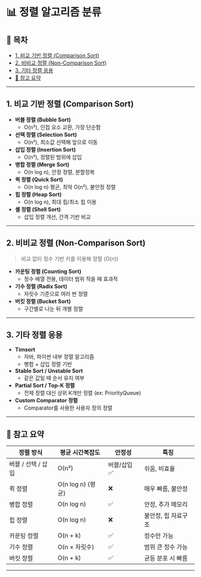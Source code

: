 # 📊 정렬 알고리즘 분류

## 📌 목차

- [1. 비교 기반 정렬 (Comparison Sort)](#1-비교-기반-정렬-comparison-sort)
- [2. 비비교 정렬 (Non-Comparison Sort)](#2-비비교-정렬-non-comparison-sort)
- [3. 기타 정렬 응용](#3-기타-정렬-응용)
- [🧠 참고 요약](#🧠-참고-요약)

---

## 1. 비교 기반 정렬 (Comparison Sort)

- **버블 정렬 (Bubble Sort)**
    - O(n²), 인접 요소 교환, 가장 단순함
- **선택 정렬 (Selection Sort)**
    - O(n²), 최소값 선택해 앞으로 이동
- **삽입 정렬 (Insertion Sort)**
    - O(n²), 정렬된 범위에 삽입
- **병합 정렬 (Merge Sort)**
    - O(n log n), 안정 정렬, 분할정복
- **퀵 정렬 (Quick Sort)**
    - O(n log n) 평균, 최악 O(n²), 불안정 정렬
- **힙 정렬 (Heap Sort)**
    - O(n log n), 최대 힙/최소 힙 이용
- **셸 정렬 (Shell Sort)**
    - 삽입 정렬 개선, 간격 기반 비교

---

## 2. 비비교 정렬 (Non-Comparison Sort)

> 비교 없이 정수 기반 키를 이용해 정렬 (O(n))

- **카운팅 정렬 (Counting Sort)**
    - 정수 배열 전용, 데이터 범위 작을 때 효과적
- **기수 정렬 (Radix Sort)**
    - 자릿수 기준으로 여러 번 정렬
- **버킷 정렬 (Bucket Sort)**
    - 구간별로 나눈 뒤 개별 정렬

---

## 3. 기타 정렬 응용

- **Timsort**
    - 자바, 파이썬 내부 정렬 알고리즘
    - 병합 + 삽입 정렬 기반
- **Stable Sort / Unstable Sort**
    - 같은 값일 때 순서 유지 여부
- **Partial Sort / Top-K 정렬**
    - 전체 정렬 대신 상위 K개만 정렬 (ex: PriorityQueue)
- **Custom Comparator 정렬**
    - Comparator를 사용한 사용자 정의 정렬

---

## 🧠 참고 요약

| 정렬 방식 | 평균 시간복잡도 | 안정성 | 특징 |
|-----------|------------------|--------|------|
| 버블 / 선택 / 삽입 | O(n²) | 버블/삽입 ✅ | 쉬움, 비효율 |
| 퀵 정렬 | O(n log n) (평균) | ❌ | 매우 빠름, 불안정 |
| 병합 정렬 | O(n log n) | ✅ | 안정, 추가 메모리 |
| 힙 정렬 | O(n log n) | ❌ | 불안정, 힙 자료구조 |
| 카운팅 정렬 | O(n + k) | ✅ | 정수만 가능 |
| 기수 정렬 | O(n × 자릿수) | ✅ | 범위 큰 정수 가능 |
| 버킷 정렬 | O(n + k) | ✅ | 균등 분포 시 빠름 |

---

